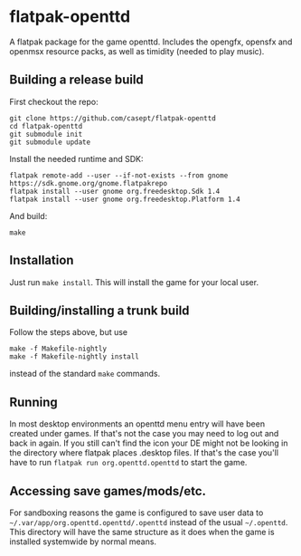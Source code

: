# flatpak-openttd    

A flatpak package for the game openttd. Includes the opengfx, opensfx and openmsx resource packs, as well as timidity (needed to play music).     

## Building a release build     
First checkout the repo:     
```
git clone https://github.com/casept/flatpak-openttd     
cd flatpak-openttd   
git submodule init     
git submodule update     
```

Install the needed runtime and SDK:        
```
flatpak remote-add --user --if-not-exists --from gnome https://sdk.gnome.org/gnome.flatpakrepo       
flatpak install --user gnome org.freedesktop.Sdk 1.4      
flatpak install --user gnome org.freedesktop.Platform 1.4          
```

And build:         
```    
make     
```     
 
## Installation      
Just run `make install`. This will install the game for your local user.     

## Building/installing a trunk build
Follow the steps above, but use

```    
make -f Makefile-nightly     
make -f Makefile-nightly install
```     

instead of the standard `make` commands.

## Running        
In most desktop environments an openttd menu entry will have been created under games. If that's not the case you may need to log out and back in again. If you still can't find the icon your DE might not be looking in the directory where flatpak places .desktop files. If that's the case you'll have to run `flatpak run org.openttd.openttd` to start the game.

## Accessing save games/mods/etc.
For sandboxing reasons the game is configured to save user data to `~/.var/app/org.openttd.openttd/.openttd` instead of the usual `~/.openttd`. This directory will have the same structure as it does when the game is installed systemwide by normal means.
